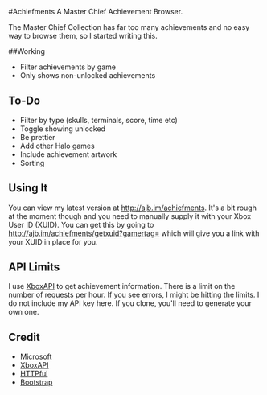 #Achiefments
A Master Chief Achievement Browser.

The Master Chief Collection has far too many achievements and no easy way to browse them, so I started writing this.

##Working

* Filter achievements by game
* Only shows non-unlocked achievements

## To-Do

* Filter by type (skulls, terminals, score, time etc)
* Toggle showing unlocked
* Be prettier
* Add other Halo games
* Include achievement artwork
* Sorting

## Using It

You can view my latest version at http://ajb.im/achiefments. It's a bit rough at the moment though and you need to manually supply it with your Xbox User ID (XUID). You can get this by going to http://ajb.im/achiefments/getxuid?gamertag=<GAMERTAG> which will give you a link with your XUID in place for you.

## API Limits

I use [XboxAPI](https://xboxapi.com) to get achievement information. There is a limit on the number of requests per hour. If you see errors, I might be hitting the limits. I do not include my API key here. If you clone, you'll need to generate your own one.

## Credit
* [Microsoft](https://xbox.com)
* [XboxAPI](https://xboxapi.com)
* [HTTPful](http://phphttpclient.com)
* [Bootstrap](https://getbootstrap.com)
